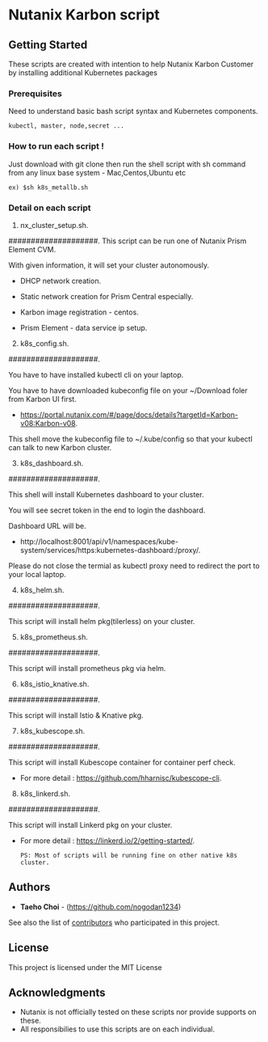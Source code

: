 # Nutanix Karbon script

## Getting Started

These scripts are created with intention to help Nutanix Karbon Customer by installing additional Kubernetes packages 

### Prerequisites

Need to understand basic bash script syntax and Kubernetes components.
```
kubectl, master, node,secret ...
```

### How to run each script !
Just download with git clone then run the shell script with sh command from any linux base system - Mac,Centos,Ubuntu etc
```
ex) $sh k8s_metallb.sh
```

### Detail on each script

1.  nx_cluster_setup.sh.

  ####################. 
  This script can be run one of Nutanix Prism Element CVM.

  With given information, it will set your cluster autonomously. 

  - DHCP network creation. 

  - Static network creation for Prism Central especially.

  - Karbon image registration - centos. 

  - Prism Element - data service ip setup. 


2. 	k8s_config.sh.

  ####################.

  You have to have installed kubectl cli on your laptop.

  You have to have downloaded kubeconfig file on your ~/Download foler from Karbon UI first.

  - https://portal.nutanix.com/#/page/docs/details?targetId=Karbon-v08:Karbon-v08.

  This shell move the kubeconfig file to ~/.kube/config so that your kubectl can talk to new Karbon cluster.


3.	k8s_dashboard.sh.

  ####################.

  This shell will install Kubernetes dashboard to your cluster.

  You will see secret token in the end to login the dashboard.

  Dashboard URL will be.

  - http://localhost:8001/api/v1/namespaces/kube-system/services/https:kubernetes-dashboard:/proxy/.

  Please do not close the termial as kubectl proxy need to redirect the port to your local laptop.


4.	k8s_helm.sh.

  ####################.

  This script will install helm pkg(tilerless) on your cluster.


5.	k8s_prometheus.sh.

  ####################.

  This script will install prometheus pkg via helm.


6.	k8s_istio_knative.sh.

  ####################.

  This script will install Istio & Knative pkg.


7.	k8s_kubescope.sh.

  ####################.

  This script will install Kubescope container for container perf check.

  - For more detail : https://github.com/hharnisc/kubescope-cli.


8.	k8s_linkerd.sh.

  ####################.

  This script will install Linkerd pkg on your cluster.

  - For more detail : https://linkerd.io/2/getting-started/.


		PS: Most of scripts will be running fine on other native k8s cluster.
     

## Authors

* **Taeho Choi** - (https://github.com/nogodan1234)

See also the list of [contributors](https://github.com/nogodan1234/nutanix/contributors) who participated in this project.

## License

This project is licensed under the MIT License

## Acknowledgments

* Nutanix is not officially tested on these scripts nor provide supports on these.
* All responsibilies to use this scripts are on each individual.
